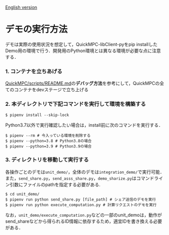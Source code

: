 [English version](/demo/README.md)

# デモの実行方法
デモは実際の使用状況を想定して，QuickMPC-libClient-pyをpip installしたDemo用の環境で行う．開発用のPython環境とは異なる環境が必要な点に注意する．

### 1. コンテナを立ちあげる
[QuickMPC/scripts/README.md](https://github.com/acompany-develop/QuickMPC/tree/develop/scripts)の**デバッグ方法**を参考にして，QuickMPCの全てのコンテナをdevステージで立ち上げる



### 2. 本ディレクトリで下記コマンドを実行して環境を構築する
```console
$ pipenv install --skip-lock
```
Python3.7以外で実行確認したい場合は，install前に次のコマンドを実行する．
```console
$ pipenv --rm # 今入っている環境を削除する
$ pipenv --python=3.8 # Python3.8の場合
$ pipenv --python=3.9 # Python3.9の場合
```

### 3. ディレクトリを移動して実行する
各操作ごとのデモは`unit_demo/`，全体のデモは`integration_demo/`で実行可能．
また，`send_share.py`，`send_asss_share.py`，`demo_sharize.py`はコマンドライン引数にファイルのpathを指定する必要がある.
```console
$ cd unit_demo/
$ pipenv run python send_share.py [file_path] # シェア送信のデモを実行
$ pipenv run python execute_computation.py # 計算リクエストのデモを実行
```
なお，`unit_demo/execute_computation.py`などの一部のunit_demoは，動作がsend_shareなどから得られるID情報に依存するため，適宜IDを書き換える必要がある．

